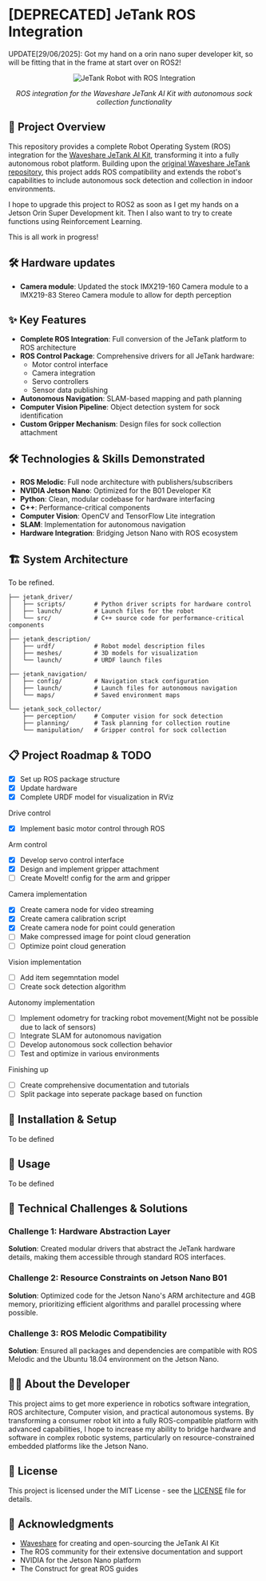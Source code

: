 # [DEPRECATED] JeTank ROS Integration

UPDATE[29/06/2025]: Got my hand on a orin nano super developer kit, so will be fitting that in the frame at start over on ROS2! 

<div align="center">
  <img src="https://www.waveshare.com/media/catalog/product/cache/1/image/800x800/9df78eab33525d08d6e5fb8d27136e95/j/e/jetank-ai-kit-1.jpg" alt="JeTank Robot with ROS Integration" />
  <p><i>ROS integration for the Waveshare JeTank AI Kit with autonomous sock collection functionality</i></p>
</div>

## 🤖 Project Overview

This repository provides a complete Robot Operating System (ROS) integration for the [Waveshare JeTank AI Kit](https://www.waveshare.com/wiki/JETANK_AI_Kit), transforming it into a fully autonomous robot platform. Building upon the [original Waveshare JeTank repository](https://github.com/waveshare/JETANK), this project adds ROS compatibility and extends the robot's capabilities to include autonomous sock detection and collection in indoor environments.

I hope to upgrade this project to ROS2 as soon as I get my hands on a Jetson Orin Super Development kit. Then I also want to try to create functions using Reinforcement Learning.

This is all work in progress!

## 🛠️ Hardware updates

- **Camera module**: Updated the stock IMX219-160 Camera module to a IMX219-83 Stereo Camera module to allow for depth perception

## ✨ Key Features

- **Complete ROS Integration**: Full conversion of the JeTank platform to ROS architecture
- **ROS Control Package**: Comprehensive drivers for all JeTank hardware:
  - Motor control interface
  - Camera integration
  - Servo controllers
  - Sensor data publishing
- **Autonomous Navigation**: SLAM-based mapping and path planning
- **Computer Vision Pipeline**: Object detection system for sock identification
- **Custom Gripper Mechanism**: Design files for sock collection attachment

## 🛠️ Technologies & Skills Demonstrated

- **ROS Melodic**: Full node architecture with publishers/subscribers
- **NVIDIA Jetson Nano**: Optimized for the B01 Developer Kit
- **Python**: Clean, modular codebase for hardware interfacing
- **C++**: Performance-critical components
- **Computer Vision**: OpenCV and TensorFlow Lite integration
- **SLAM**: Implementation for autonomous navigation
- **Hardware Integration**: Bridging Jetson Nano with ROS ecosystem

## 🏗️ System Architecture

To be refined.
```
├── jetank_driver/
│   ├── scripts/        # Python driver scripts for hardware control
│   ├── launch/         # Launch files for the robot
│   └── src/            # C++ source code for performance-critical components
│
├── jetank_description/
│   ├── urdf/           # Robot model description files
│   ├── meshes/         # 3D models for visualization
│   └── launch/         # URDF launch files
│
├── jetank_navigation/
│   ├── config/         # Navigation stack configuration
│   ├── launch/         # Launch files for autonomous navigation
│   └── maps/           # Saved environment maps
│
└── jetank_sock_collector/
    ├── perception/     # Computer vision for sock detection
    ├── planning/       # Task planning for collection routine
    └── manipulation/   # Gripper control for sock collection
```

## 📋 Project Roadmap & TODO

- [x] Set up ROS package structure
- [x] Update hardware
- [x] Complete URDF model for visualization in RViz

Drive control
- [x] Implement basic motor control through ROS

Arm control
- [x] Develop servo control interface
- [x] Design and implement gripper attachment
- [ ] Create MoveIt! config for the arm and gripper

Camera implementation
- [x] Create camera node for video streaming
- [x] Create camera calibration script
- [x] Create camera node for point could generation
- [ ] Make compressed image for point cloud generation
- [ ] Optimize point cloud generation

Vision implementation
- [ ] Add item segemntation model
- [ ] Create sock detection algorithm

Autonomy implementation
- [ ] Implement odometry for tracking robot movement(Might not be possible due to lack of sensors)
- [ ] Integrate SLAM for autonomous navigation
- [ ] Develop autonomous sock collection behavior
- [ ] Test and optimize in various environments

Finishing up
- [ ] Create comprehensive documentation and tutorials
- [ ] Split package into seperate package based on function

## 🚀 Installation & Setup

To be defined

<!-- ```bash
# Install ROS Melodic (on Ubuntu 18.04, compatible with Jetson Nano B01)
sudo apt update
sudo apt install ros-melodic-desktop-full
sudo apt install python-rosdep python-rosinstall python-rosinstall-generator python-wstool build-essential

# Initialize and update rosdep
sudo rosdep init
rosdep update

# Create and build catkin workspace
mkdir -p ~/catkin_ws/src
cd ~/catkin_ws/
catkin_make

# Add ROS environment to bashrc
echo "source /opt/ros/melodic/setup.bash" >> ~/.bashrc
echo "source ~/catkin_ws/devel/setup.bash" >> ~/.bashrc
source ~/.bashrc

# Clone this repository
cd ~/catkin_ws/src/
git clone https://github.com/kvgork/jetank_ROS.git
cd ~/catkin_ws/
catkin_make

# Install additional dependencies
sudo apt install ros-melodic-joy ros-melodic-teleop-twist-joy ros-melodic-teleop-twist-keyboard ros-melodic-gmapping ros-melodic-navigation

# Setup JeTank hardware interface
cd ~/catkin_ws/src/jetank_ROS/setup
sudo ./setup_hardware.sh
``` -->

## 📁 Usage

To be defined
<!-- 
```bash
# Launch the basic JeTank ROS driver
roslaunch jetank_driver jetank_base.launch

# Launch with camera and visualization
roslaunch jetank_driver jetank_full.launch

# Launch teleop control with keyboard
roslaunch jetank_driver jetank_teleop.launch

# Launch autonomous navigation (when implemented)
roslaunch jetank_navigation jetank_nav.launch

# Launch sock collection demo (when implemented)
roslaunch jetank_sock_collector sock_collector.launch
``` -->

## 🎯 Technical Challenges & Solutions

### Challenge 1: Hardware Abstraction Layer
**Solution**: Created modular drivers that abstract the JeTank hardware details, making them accessible through standard ROS interfaces.

### Challenge 2: Resource Constraints on Jetson Nano B01
**Solution**: Optimized code for the Jetson Nano's ARM architecture and 4GB memory, prioritizing efficient algorithms and parallel processing where possible.

### Challenge 3: ROS Melodic Compatibility
**Solution**: Ensured all packages and dependencies are compatible with ROS Melodic and the Ubuntu 18.04 environment on the Jetson Nano.

## 👨‍💻 About the Developer

This project aims to get more experience in robotics software integration, ROS architecture, Computer vision, and practical autonomous systems. By transforming a consumer robot kit into a fully ROS-compatible platform with advanced capabilities, I hope to increase my ability to bridge hardware and software in complex robotic systems, particularly on resource-constrained embedded platforms like the Jetson Nano.

## 📝 License

This project is licensed under the MIT License - see the [LICENSE](LICENSE) file for details.

## 🙏 Acknowledgments

- [Waveshare](https://github.com/waveshare/JETANK) for creating and open-sourcing the JeTank AI Kit
- The ROS community for their extensive documentation and support
- NVIDIA for the Jetson Nano platform
- The Construct for great ROS guides
